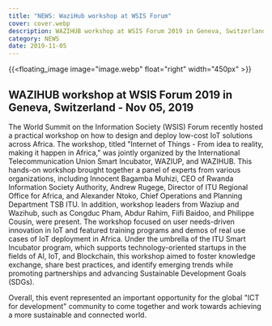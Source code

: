 ```yaml
---
title: "NEWS: WaziHub workshop at WSIS Forum"
cover: cover.webp
description: WAZIHUB workshop at WSIS Forum 2019 in Geneva, Switzerland - Nov 05, 2019
category: NEWS
date: 2019-11-05
---
```


<!-- ![image](image.webp) -->
{{<floating_image image="image.webp" float="right" width="450px" >}}

## WAZIHUB workshop at WSIS Forum 2019 in Geneva, Switzerland - Nov 05, 2019

The World Summit on the Information Society (WSIS) Forum recently hosted a practical workshop on how to design and deploy low-cost IoT solutions across Africa. The workshop, titled "Internet of Things - From idea to reality, making it happen in Africa," was jointly organized by the International Telecommunication Union Smart Incubator, WAZIUP, and WAZIHUB.
This hands-on workshop brought together a panel of experts from various organizations, including Innocent Bagamba Muhizi, CEO of Rwanda Information Society Authority, Andrew Rugege, Director of ITU Regional Office for Africa, and Alexander Ntoko, Chief Operations and Planning Department TSB ITU. In addition, workshop leaders from Waziup and Wazihub, such as Congduc Pham, Abdur Rahim, Fiifi Baidoo, and Philippe Cousin, were present.
The workshop focused on user needs-driven innovation in IoT and featured training programs and demos of real use cases of IoT deployment in Africa. Under the umbrella of the ITU Smart Incubator program, which supports technology-oriented startups in the fields of AI, IoT, and Blockchain, this workshop aimed to foster knowledge exchange, share best practices, and identify emerging trends while promoting partnerships and advancing Sustainable Development Goals (SDGs).

Overall, this event represented an important opportunity for the global "ICT for development" community to come together and work towards achieving a more sustainable and connected world.